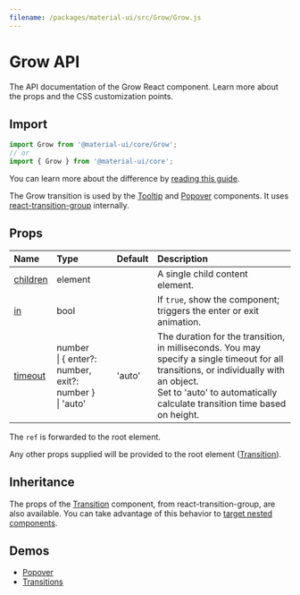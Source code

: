 ```yaml
---
filename: /packages/material-ui/src/Grow/Grow.js
---
```


<!--- This documentation is automatically generated, do not try to edit it. -->

# Grow API

<p class="description">The API documentation of the Grow React component. Learn more about the props and the CSS customization points.</p>

## Import

```js
import Grow from '@material-ui/core/Grow';
// or
import { Grow } from '@material-ui/core';
```

You can learn more about the difference by [reading this guide](/guides/minimizing-bundle-size/).

The Grow transition is used by the [Tooltip](/components/tooltips/) and
[Popover](/components/popover/) components.
It uses [react-transition-group](https://github.com/reactjs/react-transition-group) internally.

## Props

| Name | Type | Default | Description |
|:-----|:-----|:--------|:------------|
| <a class="anchor-link" id="props--children"></a><a href="#props--children" title="link to the prop on this page" class="prop-name">children</a> | <span class="prop-type">element</span> |  | A single child content element. |
| <a class="anchor-link" id="props--in"></a><a href="#props--in" title="link to the prop on this page" class="prop-name">in</a> | <span class="prop-type">bool</span> |  | If `true`, show the component; triggers the enter or exit animation. |
| <a class="anchor-link" id="props--timeout"></a><a href="#props--timeout" title="link to the prop on this page" class="prop-name">timeout</a> | <span class="prop-type">number<br>&#124;&nbsp;{ enter?: number, exit?: number }<br>&#124;&nbsp;'auto'</span> | <span class="prop-default">'auto'</span> | The duration for the transition, in milliseconds. You may specify a single timeout for all transitions, or individually with an object.<br>Set to 'auto' to automatically calculate transition time based on height. |

The `ref` is forwarded to the root element.

Any other props supplied will be provided to the root element ([Transition](https://reactcommunity.org/react-transition-group/transition/#Transition-props)).

## Inheritance

The props of the [Transition](https://reactcommunity.org/react-transition-group/transition/#Transition-props) component, from react-transition-group, are also available.
You can take advantage of this behavior to [target nested components](/guides/api/#spread).

## Demos

- [Popover](/components/popover/)
- [Transitions](/components/transitions/)

